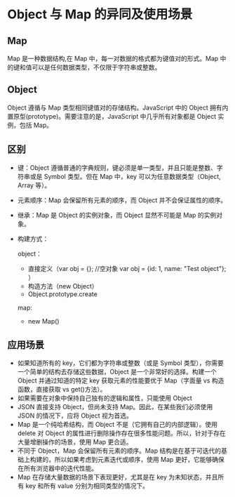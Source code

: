 # Object 与 Map 的异同及使用场景

## Map

Map 是一种数据结构,在 Map 中，每一对数据的格式都为键值对的形式。Map 中的键和值可以是任何数据类型，不仅限于字符串或整数。

## Object

Object 遵循与 Map 类型相同键值对的存储结构。JavaScript 中的 Object 拥有内置原型(prototype)。需要注意的是，JavaScript 中几乎所有对象都是 Object 实例，包括 Map。

## 区别

- 键：Object 遵循普通的字典规则，键必须是单一类型，并且只能是整数、字符串或是 Symbol 类型。但在 Map 中，key 可以为任意数据类型（Object, Array 等）。
- 元素顺序：Map 会保留所有元素的顺序，而 Object 并不会保证属性的顺序。
- 继承：Map 是 Object 的实例对象，而 Object 显然不可能是 Map 的实例对象。
- 构建方式：

  object：

  - 直接定义（var obj = {}; //空对象 var obj = {id: 1, name: "Test object"}; ）
  - 构造方法（new Object）
  - Object.prototype.create

  map:

  - new Map()

## 应用场景

- 如果知道所有的 key，它们都为字符串或整数（或是 Symbol 类型），你需要一个简单的结构去存储这些数据，Object 是一个非常好的选择。构建一个 Object 并通过知道的特定 key 获取元素的性能要优于 Map（字面量 vs 构造函数，直接获取 vs get()方法）。
- 如果需要在对象中保持自己独有的逻辑和属性，只能使用 Object
- JSON 直接支持 Object，但尚未支持 Map。因此，在某些我们必须使用 JSON 的情况下，应将 Object 视为首选。
- Map 是一个纯哈希结构，而 Object 不是（它拥有自己的内部逻辑）。使用 delete 对 Object 的属性进行删除操作存在很多性能问题。所以，针对于存在大量增删操作的场景，使用 Map 更合适。
- 不同于 Object，Map 会保留所有元素的顺序。Map 结构是在基于可迭代的基础上构建的，所以如果考虑到元素迭代或顺序，使用 Map 更好，它能够确保在所有浏览器中的迭代性能。
- Map 在存储大量数据的场景下表现更好，尤其是在 key 为未知状态，并且所有 key 和所有 value 分别为相同类型的情况下。

